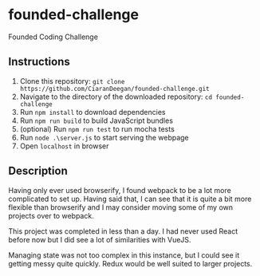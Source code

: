 # founded-challenge
Founded Coding Challenge


## Instructions

1. Clone this repository: `git clone https://github.com/CiaranDeegan/founded-challenge.git`
2. Navigate to the directory of the downloaded repository: `cd founded-challenge`
3. Run `npm install` to download dependencies
4. Run `npm run build` to build JavaScript bundles
5. (optional) Run `npm run test` to run mocha tests
6. Run `node .\server.js` to start serving the webpage
7. Open `localhost` in browser

## Description

Having only ever used browserify, I found webpack to be a lot more complicated to set up. Having said that, I can see that it is quite a bit more flexible than browserify and I may consider moving some of my own projects over to webpack.

This project was completed in less than a day. I had never used React before now but I did see a lot of similarities with VueJS.

Managing state was not too complex in this instance, but I could see it getting messy quite quickly. Redux would be well suited to larger projects.
